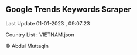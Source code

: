 

## Google Trends Keywords Scraper 
 
Last Update 01-01-2023 , 09:07:23

Country List :
VIETNAM.json



© Abdul Muttaqin 
